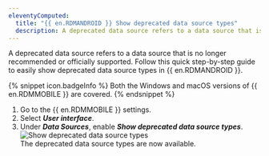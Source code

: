```yaml
---
eleventyComputed:
  title: "{{ en.RDMANDROID }} Show deprecated data source types"
  description: A deprecated data source refers to a data source that is no longer recommended or officially supported.
---
```

A deprecated data source refers to a data source that is no longer recommended or officially supported. Follow this quick step-by-step guide to easily show deprecated data source types in {{ en.RDMANDROID }}.

{% snippet icon.badgeInfo %}
Both the Windows and macOS versions of {{ en.RDMMOBILE }} are covered.
{% endsnippet %}  

1. Go to the {{ en.RDMMOBILE }} settings. 
1. Select ***User interface***.
1. Under ***Data Sources***, enable ***Show deprecated data source types***.
![Show deprecated data source types](https://webdevolutions.azureedge.net/docs/en/kb/KB6091.png)  
The deprecated data source types are now available.
